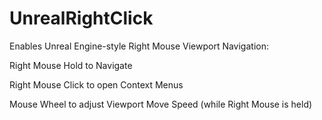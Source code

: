 # UnrealRightClick
Enables Unreal Engine-style Right Mouse Viewport Navigation:

Right Mouse Hold to Navigate

Right Mouse Click to open Context Menus

Mouse Wheel to adjust Viewport Move Speed (while Right Mouse is held)
